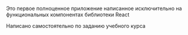 Это первое полноценное приложение написанное исключительно на функциональных компонентах библиотеки React

Написано самостоятельно по заданию учебного курса
